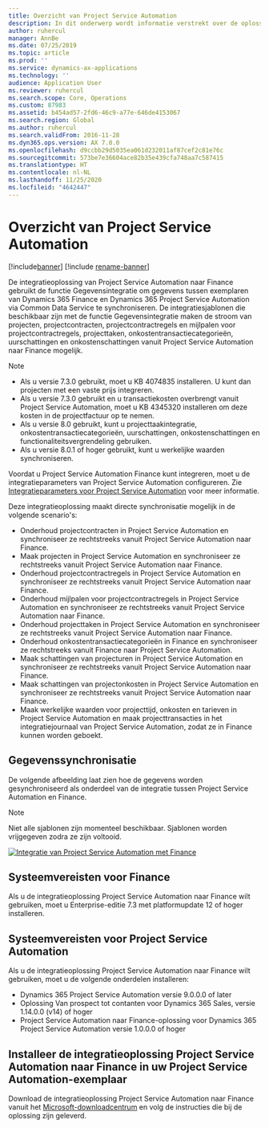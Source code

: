 ```yaml
---
title: Overzicht van Project Service Automation
description: In dit onderwerp wordt informatie verstrekt over de oplossing voor integratie van Dynamics 365 Project Service Automation naar Dynamics 365 Finance.
author: ruhercul
manager: AnnBe
ms.date: 07/25/2019
ms.topic: article
ms.prod: ''
ms.service: dynamics-ax-applications
ms.technology: ''
audience: Application User
ms.reviewer: ruhercul
ms.search.scope: Core, Operations
ms.custom: 87983
ms.assetid: b454ad57-2fd6-46c9-a77e-646de4153067
ms.search.region: Global
ms.author: ruhercul
ms.search.validFrom: 2016-11-28
ms.dyn365.ops.version: AX 7.0.0
ms.openlocfilehash: d9ccbb29d5035ea061d232011af87cef2c81e76c
ms.sourcegitcommit: 573be7e36604ace82b35e439cfa748aa7c587415
ms.translationtype: HT
ms.contentlocale: nl-NL
ms.lasthandoff: 11/25/2020
ms.locfileid: "4642447"
---
```

# <a name="project-service-automation-overview"></a>Overzicht van Project Service Automation

[!include[banner](../includes/banner.md)]
[!include [rename-banner](~/includes/cc-data-platform-banner.md)]

De integratieoplossing van Project Service Automation naar Finance gebruikt de functie Gegevensintegratie om gegevens tussen exemplaren van Dynamics 365 Finance en Dynamics 365 Project Service Automation via Common Data Service te synchroniseren. De integratiesjablonen die beschikbaar zijn met de functie Gegevensintegratie maken de stroom van projecten, projectcontracten, projectcontractregels en mijlpalen voor projectcontractregels, projecttaken, onkostentransactiecategorieën, uurschattingen en onkostenschattingen vanuit Project Service Automation naar Finance mogelijk.

> [!NOTE]
> - Als u versie 7.3.0 gebruikt, moet u KB 4074835 installeren. U kunt dan projecten met een vaste prijs integreren.
> - Als u versie 7.3.0 gebruikt en u transactiekosten overbrengt vanuit Project Service Automation, moet u KB 4345320 installeren om deze kosten in de projectfactuur op te nemen.
> - Als u versie 8.0 gebruikt, kunt u projecttaakintegratie, onkostentransactiecategorieën, uurschattingen, onkostenschattingen en functionaliteitsvergrendeling gebruiken.
> - Als u versie 8.0.1 of hoger gebruikt, kunt u werkelijke waarden synchroniseren.

Voordat u Project Service Automation Finance kunt integreren, moet u de integratieparameters van Project Service Automation configureren. Zie [Integratieparameters voor Project Service Automation](PSA-parameters.md) voor meer informatie.

Deze integratieoplossing maakt directe synchronisatie mogelijk in de volgende scenario's:

- Onderhoud projectcontracten in Project Service Automation en synchroniseer ze rechtstreeks vanuit Project Service Automation naar Finance.
- Maak projecten in Project Service Automation en synchroniseer ze rechtstreeks vanuit Project Service Automation naar Finance.
- Onderhoud projectcontractregels in Project Service Automation en synchroniseer ze rechtstreeks vanuit Project Service Automation naar Finance.
- Onderhoud mijlpalen voor projectcontractregels in Project Service Automation en synchroniseer ze rechtstreeks vanuit Project Service Automation naar Finance.
- Onderhoud projecttaken in Project Service Automation en synchroniseer ze rechtstreeks vanuit Project Service Automation naar Finance.
- Onderhoud onkostentransactiecategorieën in Finance en synchroniseer ze rechtstreeks vanuit Finance naar Project Service Automation.
- Maak schattingen van projecturen in Project Service Automation en synchroniseer ze rechtstreeks vanuit Project Service Automation naar Finance.
- Maak schattingen van projectonkosten in Project Service Automation en synchroniseer ze rechtstreeks vanuit Project Service Automation naar Finance.
- Maak werkelijke waarden voor projecttijd, onkosten en tarieven in Project Service Automation en maak projecttransacties in het integratiejournaal van Project Service Automation, zodat ze in Finance kunnen worden geboekt.

## <a name="data-synchronization"></a>Gegevenssynchronisatie

De volgende afbeelding laat zien hoe de gegevens worden gesynchroniseerd als onderdeel van de integratie tussen Project Service Automation en Finance.

> [!NOTE]
> Niet alle sjablonen zijn momenteel beschikbaar. Sjablonen worden vrijgegeven zodra ze zijn voltooid.

[![Integratie van Project Service Automation met Finance](./media/PSA-integration.png)](./media/PSA-integration.png)

## <a name="system-requirements-for-finance"></a>Systeemvereisten voor Finance

Als u de integratieoplossing Project Service Automation naar Finance wilt gebruiken, moet u Enterprise-editie 7.3 met platformupdate 12 of hoger installeren.

## <a name="system-requirements-for-project-service-automation"></a>Systeemvereisten voor Project Service Automation

Als u de integratieoplossing Project Service Automation naar Finance wilt gebruiken, moet u de volgende onderdelen installeren:

- Dynamics 365 Project Service Automation versie 9.0.0.0 of later
- Oplossing Van prospect tot contanten voor Dynamics 365 Sales, versie 1.14.0.0 (v14) of hoger
- Project Service Automation naar Finance-oplossing voor Dynamics 365 Project Service Automation versie 1.0.0.0 of hoger

## <a name="install-the-project-service-automation-to-finance-integration-solution-in-your-project-service-automation-instance"></a>Installeer de integratieoplossing Project Service Automation naar Finance in uw Project Service Automation-exemplaar

Download de integratieoplossing Project Service Automation naar Finance vanuit het [Microsoft-downloadcentrum](https://www.microsoft.com/download/details.aspx?id=57016) en volg de instructies die bij de oplossing zijn geleverd.
